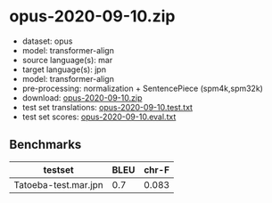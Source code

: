 # opus-2020-09-10.zip

* dataset: opus
* model: transformer-align
* source language(s): mar
* target language(s): jpn
* model: transformer-align
* pre-processing: normalization + SentencePiece (spm4k,spm32k)
* download: [opus-2020-09-10.zip](https://object.pouta.csc.fi/Tatoeba-MT-models/mar-jpn/opus-2020-09-10.zip)
* test set translations: [opus-2020-09-10.test.txt](https://object.pouta.csc.fi/Tatoeba-MT-models/mar-jpn/opus-2020-09-10.test.txt)
* test set scores: [opus-2020-09-10.eval.txt](https://object.pouta.csc.fi/Tatoeba-MT-models/mar-jpn/opus-2020-09-10.eval.txt)

## Benchmarks

| testset               | BLEU  | chr-F |
|-----------------------|-------|-------|
| Tatoeba-test.mar.jpn 	| 0.7 	| 0.083 |

